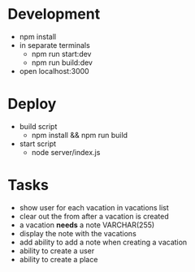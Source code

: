 # Development

- npm install
- in separate terminals
  - npm run start:dev
  - npm run build:dev
- open localhost:3000

# Deploy

- build script
  - npm install && npm run build
- start script
  - node server/index.js

# Tasks

- show user for each vacation in vacations list
- clear out the from after a vacation is created
- a vacation **needs** a note VARCHAR(255)
- display the note with the vacations
- add ability to add a note when creating a vacation
- ability to create a user
- ability to create a place
